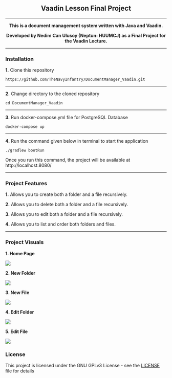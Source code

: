 <center><h2>Vaadin Lesson Final Project</h2></center>

---
<center>
<b>This is a document management system written with Java and Vaadin.</b>

<b>Developed by Nedim Can Ulusoy (Neptun: HUUMCJ) as a Final Project for the Vaadin Lecture.</b>
</center>

---

### Installation

**1.** Clone this repository

```
https://github.com/TheNavyInfantry/DocumentManager_Vaadin.git
```

---
**2.** Change directory to the cloned repository

```
cd DocumentManager_Vaadin 
```

---

**3.** Run docker-compose.yml file for PostgreSQL Database

```
docker-compose up
```

---

**4.** Run the command given below in terminal to start the application

```
./gradlew bootRun
```

Once you run this command, the project will be available at http://localhost:8080/

---

### Project Features

**1.** Allows you to create both a folder and a file recursively.

**2.** Allows you to delete both a folder and a file recursively.

**3.** Allows you to edit both a folder and a file recursively.

**4.** Allows you to list and order both folders and files.

---

### Project Visuals

**1. Home Page**

![](../docmanager/visuals/fileA.png)

**2. New Folder**

![](../docmanager/visuals/fileB.png)

**3. New File**

![](../docmanager/visuals/fileC.png)

**4. Edit Folder**

![](../docmanager/visuals/fileD.png)

**5. Edit File**

![](../docmanager/visuals/fileE.png)

### License

This project is licensed under the GNU GPLv3 License - see the [LICENSE](LICENSE) file for details
